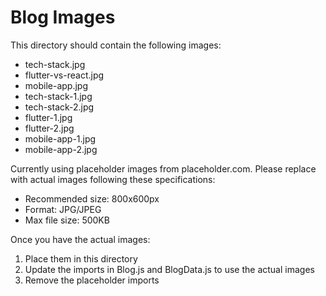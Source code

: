 # Blog Images

This directory should contain the following images:
- tech-stack.jpg
- flutter-vs-react.jpg
- mobile-app.jpg
- tech-stack-1.jpg
- tech-stack-2.jpg
- flutter-1.jpg
- flutter-2.jpg
- mobile-app-1.jpg
- mobile-app-2.jpg

Currently using placeholder images from placeholder.com.
Please replace with actual images following these specifications:
- Recommended size: 800x600px
- Format: JPG/JPEG
- Max file size: 500KB

Once you have the actual images:
1. Place them in this directory
2. Update the imports in Blog.js and BlogData.js to use the actual images
3. Remove the placeholder imports 